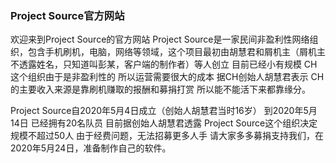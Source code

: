 ### ​Project Source官方网站
欢迎来到Project Source的官方网站 Project Source是一家民间非盈利性网络组织，包含手机刷机，电脑，网络等领域，这个项目最初由胡慧君和屑机主（屑机主不透露姓名，只知道叫彭某，客户端的制作者）等人创立 目前已经小有规模 CH这个组织由于是非盈利性的 所以运营需要很大的成本 据CH创始人胡慧君表示 CH的主要收入来源是靠刷机赚取的报酬和募捐打赏 所以能不能活下来都靠缘分。

Project Source自2020年5月4日成立（创始人胡慧君当时16岁） 到2020年5月14日 已经拥有20名队员 目前据创始人胡慧君透露 Project Source这个组织决定规模不超过50人 由于经费问题，无法招募更多人手 请大家多多募捐支持我们，在2020年5月24日，准备制作自己的软件。
